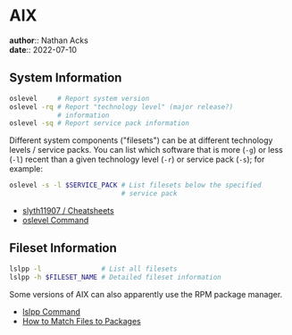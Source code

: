 # AIX

**author**:: Nathan Acks  
**date**:: 2022-07-10

## System Information

```bash
oslevel     # Report system version
oslevel -rq # Report "technology level" (major release?)
            # information
oslevel -sq # Report service pack information
```

Different system components ("filesets") can be at different technology levels / service packs. You can list which software that is more (`-g`) or less (`-l`) recent than a given technology level (`-r`) or service pack (`-s`); for example:

```bash
oslevel -s -l $SERVICE_PACK # List filesets below the specified
                            # service pack
```

* [slyth11907 / Cheatsheets](https://github.com/slyth11907/Cheatsheets)
* [oslevel Command](https://www.ibm.com/docs/en/aix/7.2?topic=o-oslevel-command)

## Fileset Information

```bash
lslpp -l               # List all filesets
lslpp -h $FILESET_NAME # Detailed fileset information
```

Some versions of AIX can also apparently use the RPM package manager.

* [lslpp Command](https://www.ibm.com/docs/en/aix/7.2?topic=l-lslpp-command)
* [How to Match Files to Packages](how-to-match-files-to-packages.md)
